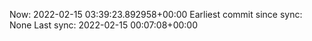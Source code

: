 Now: 2022-02-15 03:39:23.892958+00:00 Earliest commit since sync: None Last sync: 2022-02-15 00:07:08+00:00
